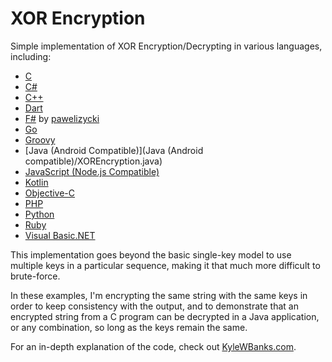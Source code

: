 XOR Encryption
==================

Simple implementation of XOR Encryption/Decrypting in various languages, including:

- [C](C/main.c)
- [C#](C%23/Main.cs)
- [C++](C++/main.cpp)
- [Dart](Dart/xorencryption.dart)
- [F#](F%23/Program.fs) by [pawelizycki](https://github.com/pawelizycki)
- [Go](Go/xor.go)
- [Groovy](Groovy/XOREncryption.groovy)
- [Java \(Android Compatible\)](Java \(Android compatible\)/XOREncryption.java)
- [JavaScript \(Node.js Compatible\)](JavaScript/XOREncryption.js)
- [Kotlin](Kotlin/XOREncryption.kt)
- [Objective-C](Objective-C/main.m)
- [PHP](PHP/XOREncryption.php)
- [Python](Python/XOREncryption.py)
- [Ruby](Ruby/xor.rb)
- [Visual Basic.NET](VB.NET/XORCrypto.vb)

This implementation goes beyond the basic single-key model to use multiple keys in a particular sequence, making it that much more difficult to brute-force.

In these examples, I'm encrypting the same string with the same keys in order to keep consistency with the output, and to demonstrate that an encrypted string from a C program can be decrypted in a Java application, or any combination, so long as the keys remain the same.

For an in-depth explanation of the code, check out [KyleWBanks.com](http://kylewbanks.com/blog/Simple-XOR-Encryption-Decryption-in-Cpp).

